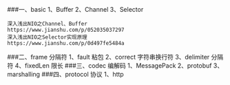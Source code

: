 ###一、basic
    1、Buffer
    2、Channel
    3、Selector

    深入浅出NIO之Channel、Buffer
    https://www.jianshu.com/p/052035037297
    深入浅出NIO之Selector实现原理
    https://www.jianshu.com/p/0d497fe5484a


###二、frame 分隔符
    1、fault 粘包
    2、correct 字符串换行符
    3、delimiter 分隔符
    4、fixedLen 限长
###三、codec 编解码
    1、MessagePack
    2、protobuf
    3、marshalling
###四、protocol 协议
    1、http